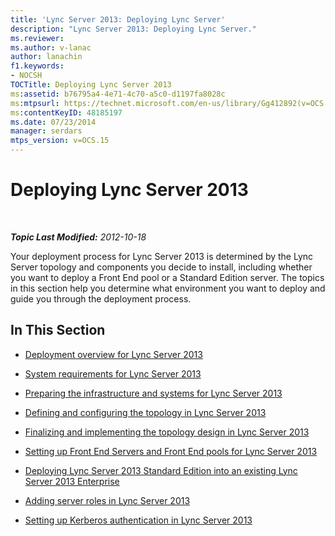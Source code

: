 ```yaml
---
title: 'Lync Server 2013: Deploying Lync Server'
description: "Lync Server 2013: Deploying Lync Server."
ms.reviewer: 
ms.author: v-lanac
author: lanachin
f1.keywords:
- NOCSH
TOCTitle: Deploying Lync Server 2013
ms:assetid: b76795a4-4e71-4c70-a5c0-d1197fa8028c
ms:mtpsurl: https://technet.microsoft.com/en-us/library/Gg412892(v=OCS.15)
ms:contentKeyID: 48185197
ms.date: 07/23/2014
manager: serdars
mtps_version: v=OCS.15
---
```


# Deploying Lync Server 2013

<div data-xmlns="http://www.w3.org/1999/xhtml">

<div class="topic" data-xmlns="http://www.w3.org/1999/xhtml" data-msxsl="urn:schemas-microsoft-com:xslt" data-cs="https://msdn.microsoft.com/">

<div data-asp="https://msdn2.microsoft.com/asp">



</div>

<div id="mainSection">

<div id="mainBody">

<span> </span>

_**Topic Last Modified:** 2012-10-18_

Your deployment process for Lync Server 2013 is determined by the Lync Server topology and components you decide to install, including whether you want to deploy a Front End pool or a Standard Edition server. The topics in this section help you determine what environment you want to deploy and guide you through the deployment process.

<div>

## In This Section

  - [Deployment overview for Lync Server 2013](lync-server-2013-deployment-overview.md)

  - [System requirements for Lync Server 2013](lync-server-2013-system-requirements.md)

  - [Preparing the infrastructure and systems for Lync Server 2013](lync-server-2013-preparing-the-infrastructure-and-systems.md)

  - [Defining and configuring the topology in Lync Server 2013](lync-server-2013-defining-and-configuring-the-topology.md)

  - [Finalizing and implementing the topology design in Lync Server 2013](lync-server-2013-finalizing-and-implementing-the-topology-design.md)

  - [Setting up Front End Servers and Front End pools for Lync Server 2013](lync-server-2013-setting-up-front-end-servers-and-front-end-pools.md)

  - [Deploying Lync Server 2013 Standard Edition into an existing Lync Server 2013 Enterprise](lync-server-2013-deploying-lync-server-2013-standard-edition-into-an-existing-lync-server-2013-enterprise.md)

  - [Adding server roles in Lync Server 2013](lync-server-2013-adding-server-roles.md)

  - [Setting up Kerberos authentication in Lync Server 2013](lync-server-2013-setting-up-kerberos-authentication.md)

</div>

</div>

<span> </span>

</div>

</div>

</div>

